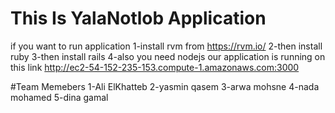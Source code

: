 # This Is YalaNotlob Application
if you want to run application
1-install rvm from https://rvm.io/
2-then install ruby
3-then install rails 
4-also you need nodejs
our application is running on this link http://ec2-54-152-235-153.compute-1.amazonaws.com:3000

#Team Memebers
1-Ali ElKhatteb
2-yasmin qasem
3-arwa mohsne
4-nada mohamed
5-dina gamal
